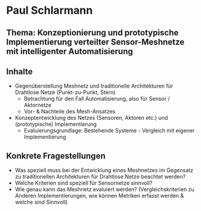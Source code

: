 # Paul Schlarmann

## Thema: Konzeptionierung und prototypische Implementierung verteilter Sensor-Meshnetze mit intelligenter Automatisierung

## Inhalte
 * Gegenüberstellung Meshnetz und traditionelle Architekturen für Drahtlose Netze (Punkt-zu-Punkt, Stern)
   * Betrachtung für den Fall Automatisierung, also für Sensor / Aktornetze
   * Vor- & Nachteile des Mesh-Ansatzes 
 * Konzeptentwicklung des Netzes (Sensoren, Aktoren etc.) und (prototypische) Implementierung
   * Evaluierungsgrundlage: Bestehende Systeme - Vergleich mit eigener Implementierung

## Konkrete Fragestellungen
 * Was speziell muss bei der Entwicklung eines Meshnetzes im Gegensatz zu traditionellen Architekturen für Drahtlose Netze beachtet werden?
 * Welche Kriterien sind speziell für Sensornetze sinnvoll?
 * Wie genau kann das Meshnetz evaluiert werden? (Vergleichskriterien zu Anderen Implementierungen, wie können Metriken erfasst werden & welche sind Sinnvoll)
 
